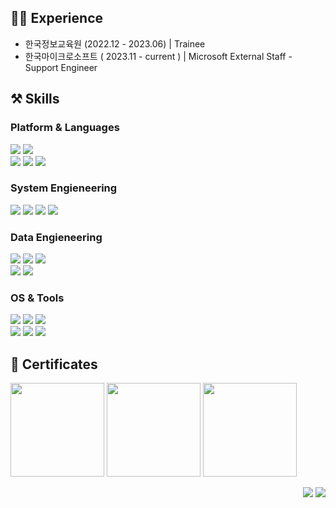 ## 👨‍💻 Experience
- 한국정보교육원 (2022.12 - 2023.06) | Trainee
- 한국마이크로소프트 ( 2023.11 - current ) | Microsoft External Staff - Support Engineer
## ⚒ Skills
### Platform & Languages
<img src="https://img.shields.io/badge/Microsft Azure-0078D4?style=flat-square&logo=Microsoft Azure&logoColor=ffffff"/> <img src="https://img.shields.io/badge/Amazon AWS-232F3E?style=flat-square&logo=Amazon AWS&logoColor=ffffff"/>   
<img src="https://img.shields.io/badge/Shell Script-4EAA25?style=flat-square&logo=GNU Bash&logoColor=ffffff"/> <img src="https://img.shields.io/badge/Python-3776AB?style=flat-square&logo=Python&logoColor=ffffff"/> <img src="https://img.shields.io/badge/C-A8B9CC?style=flat-square&logo=C&logoColor=ffffff"/>   

### System Engieneering
<img src="https://img.shields.io/badge/vSphere-607078?style=flat-square&logo=vmware&logoColor=ffffff"/> <img src="https://img.shields.io/badge/Vagrant-1868F2?style=flat-square&logo=Vagrant&logoColor=ffffff"/>  <img src="https://img.shields.io/badge/Ansible-EE0000?style=flat-square&logo=Ansible&logoColor=ffffff"/> <img src="https://img.shields.io/badge/Kubernetes-326CE5?style=flat-square&logo=Kubernetes&logoColor=ffffff"/>   

### Data Engieneering
<img src="https://img.shields.io/badge/Apache Hadoop-66CCFF?style=flat-square&logo=ApacheHadoop&logoColor=000000"/> <img src="https://img.shields.io/badge/Databricks-FF3621?style=flat-square&logo=Databricks&logoColor=ffffff"/> <img src="https://img.shields.io/badge/Apache Spark-E25A1C?style=flat-square&logo=Apache Spark&logoColor=ffffff"/>   
<img src="https://img.shields.io/badge/MariaDB-003545?style=flat-square&logo=MariaDB&logoColor=ffffff"/> <img src="https://img.shields.io/badge/MySQL-4479A1?style=flat-square&logo=mysql&logoColor=ffffff"/>   

### OS & Tools
<img src="https://img.shields.io/badge/RHEL-EE0000?style=flat-square&logo=RedHat&logoColor=ffffff"/> <img src="https://img.shields.io/badge/CentOS-262577?style=flat-square&logo=CentOS&logoColor=ffffff"/> <img src="https://img.shields.io/badge/Windows Server-0078D6?style=flat-square&logo=Windows&logoColor=ffffff"/>   
<img src="https://img.shields.io/badge/VS Code-007ACC?style=flat-square&logo=Visual Studio Code&logoColor=ffffff"/> <img src="https://img.shields.io/badge/VIM-019733?style=flat-square&logo=vim&logoColor=ffffff"/> <img src="https://img.shields.io/badge/Git-F05032?style=flat-square&logo=Git&logoColor=ffffff"/>   

## 🌟 Certificates

<a href="https://www.credly.com/badges/9dd4e2c5-bc1a-49a8-a113-08ce50e9d12f" target="_blank"><img src="https://github-production-user-asset-6210df.s3.amazonaws.com/37509306/242606328-22a2c466-1a22-4fc1-b362-dc309fb24f21.png" width="150" height="150" /></a> <a href="https://www.credly.com/badges/13f6e80a-c243-49cc-8120-c2d5147d2dd5" target="_blank"><img src="https://github-production-user-asset-6210df.s3.amazonaws.com/37509306/242607443-b324be1f-5966-47f4-b662-93fdbca45469.png" width="150" height="150" /></a> <a href="https://learn.microsoft.com/api/credentials/share/ko-kr/WooJunKim/FB5099F1C5723F65?sharingId=311D35662C960F38" target="_blank"><img src="https://github.com/polarishb/polarishb/assets/37509306/8569f602-5793-4d38-8503-f1e24200c725.png" width="150" height="150" /></a>

<div align=right><img src="https://img.shields.io/badge/polaris.hb03@gmail.com-ea4435?style=flat-square&logo=gmail&logoColor=ffffff"/> <a href="https://www.linkedin.com/in/woojun-kim-32354771/" target="_blank"><img src="https://img.shields.io/badge/WOOJUN KIM-0A66C2?style=flat-square&logo=linkedin&logoColor=ffffff"/></a> </div>
